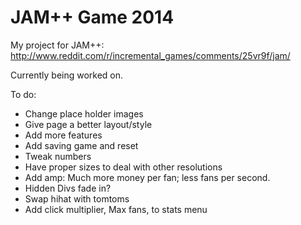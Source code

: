 JAM++ Game 2014
===============

My project for JAM++: http://www.reddit.com/r/incremental_games/comments/25vr9f/jam/

Currently being worked on.

To do:
<ul>
	<li>Change place holder images</li>
	<li>Give page a better layout/style</li>
	<li>Add more features</li>
	<li>Add saving game and reset</li>
	<li>Tweak numbers</li>
	<li>Have proper sizes to deal with other resolutions</li>
	<li>Add amp: Much more money per fan; less fans per second.</li>
	<li>Hidden Divs fade in?</li>
	<li>Swap hihat with tomtoms</li>
	<li>Add click multiplier, Max fans, to stats menu</li>
</ul>